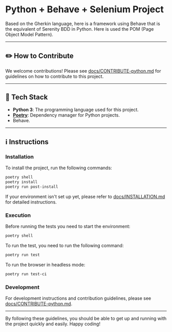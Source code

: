 # Python + Behave + Selenium Project

Based on the Gherkin language, here is a framework using Behave that is the
equivalent of Serenity BDD in Python. Here is used the POM (Page Object Model
Pattern).

---

## ✏️ How to Contribute

We welcome contributions! Please
see [docs/CONTRIBUTE-python.md](docs/CONTRIBUTE-python.md) for guidelines on how
to contribute to this project.

---

## 🧰 Tech Stack

- **Python 3**: The programming language used for this project.
- **[Poetry](https://python-poetry.org)**: Dependency manager for Python
  projects.
- Behave.

---

## ℹ️ Instructions

### Installation

To install the project, run the following commands:

```bash
poetry shell
poetry install
poetry run post-install
```

If your environment isn't set up yet, please refer
to [docs/INSTALLATION.md](docs/INSTALLATION.md) for detailed instructions.

### Execution

Before running the tests you need to start the environment:

```bash
poetry shell
```

To run the test, you need to run the following command:

```bash
poetry run test
```

To run the browser in headless mode:

```bash
poetry run test-ci
```

### Development

For development instructions and contribution guidelines, please
see [docs/CONTRIBUTE-python.md](docs/CONTRIBUTE-python.md).

---

By following these guidelines, you should be able to get up and running with the
project quickly and easily. Happy coding!

